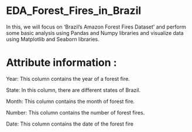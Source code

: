 # EDA_Forest_Fires_in_Brazil

In this, we will focus on ‘Brazil’s Amazon Forest Fires Dataset’ and perform some basic analysis using Pandas and Numpy libraries and visualize data using Matplotlib and Seaborn libraries.

# Attribute information :

Year: This column contains the year of a forest fire.

State: In this column, there are different states of Brazil.

Month: This column contains the month of forest fire.

Number: This column contains the number of forest fires.

Date: This column contains the date of the forest fire
